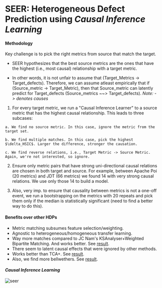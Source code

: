 # SEER: Heterogeneous Defect Prediction using *Causal Inference Learning*

#### Methodology
  
Key challenge is to pick the right metrics from source that match the target. 
  
  - SEER hypothesizes that the best source metrics are the ones that have the highest (i.e., most causal) relationship with a target metric.
      
  - In other words, it is not unfair to assume that (Target_Metrics -> Target_defects). Therefore, we can assume atleast empirically that if (Source_metric -> Target_Metric), then that Source_metric can latently predict for Target_defects (Source_metrics ~~> Target_defects). *Note: -> denotes causes*
  
  1. For every target metric, we run a "Causal Inference Learner" to a source metric that has the highest causal relationship. This leads to three subcases:
 
    a. We find no source metric. In this case, ignore the metric from the target set.
    
    b. We find multiple matches. In this case, pick the highest $\delta_HSIC$. Larger the difference, stronger the causation.
    
    c. We find reverse relations, i.e., Target Metric -> Source Metric. Again, we're not interested, so ignore.
 
  2. Ensure only metric pairs that have strong uni-directional causal relations are chosen in both target and source. For example, between Apache Poi (20 metrics) and JDT (66 metrics) we found 14 with very strong causal relations. We use only those 14 to build a model.
  
  3. Also, very imp. to ensure that causality between metrics is not a one-off event, we run a bootstrapping on the metrics with 20 repeats and pick them only if the median is statistically significant (need to find a better way to do this).
  
#### Benefits over other HDPs

- Metric matching subsumes feature selection/weighting.
- Agnostic to heterogeneous/homogeneous transfer learning.
- Way more matches compared to JC Nam's KSAnalyser+Weighted Bipartite Matching. And works better. See [result]().
- There seem to latent causal effects that were ignored by other methods.
- Works better than TCA+. See [result]().
- Also, we find more bellwethers. See [result]().

#### *Causal Inference Learning*
![seer](https://cloud.githubusercontent.com/assets/1433964/19671976/ce655450-9a40-11e6-9525-56a2a271547b.jpg)

 
